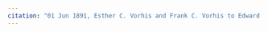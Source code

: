 ```yaml
---
citation: "01 Jun 1891, Esther C. Vorhis and Frank C. Vorhis to Edward Lounsbery, Deeds 138, p329, Instrument number BF169473-001, Tompkins County Clerk, Ithaca NY."
---
```




